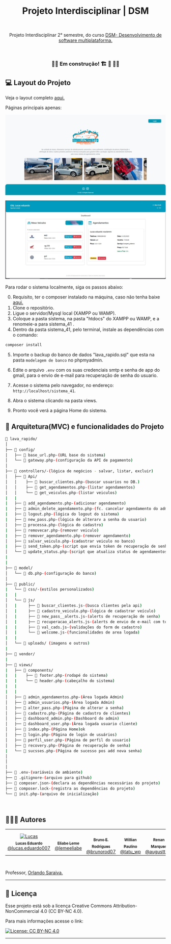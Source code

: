 
<h1 align="center"> Projeto Interdisciplinar | DSM</h1>
<p align="center">

  ![]()
  
</p>

<p align="center">
Projeto Interdisciplinar 2° semestre, do curso <a href="https://fatecararas.cps.sp.gov.br/tecnologia-em-desenvolvimento-de-softwares-multiplataforma/">DSM- Desenvolvimento de software multiplataforma.</a>

<p align="center">
  <!-- <img alt="License" src="https://img.shields.io/static/v1?label=license&message=MIT&color=49AA26&labelColor=000000"> -->
</p>
<br>

<!-- Licença Creative Commons 4.0 não comercial, para mais informações acesse o link:

[![License: CC BY-NC 4.0](https://img.shields.io/badge/License-CC_BY--NC_4.0-lightgrey.svg)](https://creativecommons.org/licenses/by-nc/4.0/) -->

<!-- <h3 align="center">✅ Concluído ✅</h3> -->
<h3 align="center">🚧🚧 Em construção! 🏗 👷 🧱🚧</h3>



<!-- ## 🚀 Tecnologias


Esse projeto foi desenvolvido com as seguintes tecnologias:

<p align="center">
  <!-- <img src="https://img.shields.io/badge/JavaScript-323330?style=for-the-badge&logo=javascript&logoColor=F7DF1E">
  <img src="https://img.shields.io/badge/JavaScript-F7DF1E?style=for-the-badge&logo=javascript&logoColor=black"/>
  <img src="https://img.shields.io/badge/Bootstrap-563D7C?style=for-the-badge&logo=bootstrap&logoColor=white"/>
  <img src="https://img.shields.io/badge/HTML5-E34F26?style=for-the-badge&logo=html5&logoColor=white"/>
  <img src="https://img.shields.io/badge/CSS3-1572B6?style=for-the-badge&logo=css3&logoColor=white"/>

</p> -->

 ## 💻 Layout do Projeto

<!-- ![](/img/gif_apresentação.gif) -->

Veja o layout completo  [aqui.](https://www.figma.com/design/PpyOYg0jN5SyXKjDlWTspq/Fatec-Projeto-Integrador-2%C2%BA-S?node-id=0-1&p=f)

<p> Páginas principais apenas:</p>


![](/img/index.png)

![](/img/dashboard_user.JPG)


 <!-- ## 🛠 Metodologia ágil

Para o gerenciamento, do projeto, foi utilizado o [Trello](https://trello.com/invite/b/670a36ac9fdfb633bd12bc42/ATTIc0bd37a0dad55feb71e78e437d7367886CFD379C/fatec-pi-documentacao-casa-sonia-fashion), solicite acesso para vizualizar ao quadro no link anterior;  O Trello é uma ferramenta para melhor controle e divisão de tarefas entre os autores, ficando da seguinte forma igual da imagem abaixo:

![](img/trello.png) -->
<!--
## 🧩 Api 
Foi construída uma API para o projeto em NodeJs, acesse [aqui](https://github.com/Lucas-Ed/Backend_grupo02_pi), o repositório da Api, para mais informações. -->
<!-- ## 🤝🏼 Acessibilidade

![](/img/acessibilidade.mp4) -->

<!-- Apresentação do projeto interdiciplinar,
Confira [aqui.](https://lucas-ed.github.io/grupo-02_pi/#1)

Acesse a documentação do projeto [aqui.](https://github.com/Lucas-Ed/grupo-02_pi/blob/main/Documentação/PI%20-%20Documentação.pdf)

## 📲 Deploy

Acesse o site do Pi [aqui.]()

# 👓 Live

<p>Assista a Live de Apresentação do projeto !</p>
<p>No video abaixo, veja a apresentação do grupo 02.</p>

[![Watch the video](./img/capa_video.PNG)](https://www.youtube.com/watch?v=jeLNnmUUFrM) -->

Para rodar o sistema localmente, siga os passos abaixo:

0. Requisito, ter o composer instalado na máquina, caso não tenha baixe [aqui.](https://getcomposer.org/download/)
1. Clone o repositório.
2. Ligue o servidor/Mysql local (XAMPP ou WAMP).
3. Coloque a pasta sistema, na pasta "htdocs" do XAMPP ou WAMP, e a renomeie-a para sistema_41 .
4. Dentro da pasta sistema_41, pelo terminal, instale as dependências com o comando:

```bash
composer install
```

5. Importe o backup do banco de dados "lava_rapido.sql" que esta na pasta `modelagem de banco` no phpmyadmin.
6. Edite o arquivo `.env` com os suas credenciais smtp e senha de app do gmail, para o envio de e-mail para recuperação de senha do usuario.


7. Acesse o sistema pelo navegador, no endereço: `http://localhost/sistema_41`.
8. Abra o sistema clicando na pasta views.
9. Pronto você verá a página Home do sistema.

## 📂 Arquitetura(MVC) e funcionalidades do Projeto

```bash
📂 lava_rapido/
│
├── 📂 config/
│   ├── 📄 base_url.php-(URL base do sistema)  
│   └── 📄 gateway.php-(configuração da API de pagamento)
│
├── 📂 controllers/-(lógica de negócios - salvar, listar, excluir)
│   ├── 📂 Api/
│   │    ├── 📄 buscar_clientes.php-(buscar usuarios no DB.)
│   │    ├── 📄 get_agendamentos.php-(listar agendamentos)
│   │    └── 📄 get_veiculos.php-(listar veiculos)
|   |
|   ├── 📄 add_agendamento.php-(adicionar agendamento)
|   ├── 📄 admin_delete_agendamento.php-(fc. cancelar agendamento do admin)
|   ├── 📄 logout.php-(lógica do logout do sistema)
|   ├── 📄 new_pass.php-(lógica de alterarv a senha do usuario)
│   ├── 📄 processa.php-(lógica do cadastro)
|   ├── 📄 removecar.php-(remover veiculo)
|   ├── 📄 remover_agendamento.php-(remover agendamento)
│   ├── 📄 salvar_veiculo.php-(cadastrar veiculo no banco)
|   ├── 📄 send_token.php-(script que envia token de recuperação de senha do usuario)
│   └── 📄 update_status.php-(script que atualiza status de agendamentos)
|
|
├── 📂 model/
│   └── 📄 db.php-(configuração do banco)
│
├── 📂 public/
|   └── 📂 css/-(estilos personalizados)
|   |
│   └── 📂 js/
│   |     ├── 📄 buscar_clientes.js-(busca clientes pela api)
│   |     ├── 📄 cadastro_veiculo.php-(lógica de cadastrar veículo)
│   |     ├── 📄 new_pass__alerts.js-(alerts de recuperação de senha)
│   |     ├── 📄 recuperacao_alerts.js-(alerts de envio de e-mail com token)
|   |     ├── 📄 val_cads.js-(validações do form de cadastro)
│   |     └── 📄 welcome.js-(funcionalidades de area logada)
|   |
│   └── 📂 uploads/ (imagens e outros)
|
├── 📂 vendor/
|
├── 📂 views/
|   ├── 📂 components/
|   |    ├── 📄 footer.php-(rodapé do sistema)
|   |    └── 📄 header.php-(cabeçalho do sistema)
|   |
|   |
│   ├── 📄 admin_agendamentos.php-(Àrea logada Admin)
│   ├── 📄 admin_usuarios.php-(Àrea logada Admin)
│   ├── 📄 alter_pass.php-(Página de alterar a senha)
│   ├── 📄 cadastro.php-(Página de cadastro de clientes)
│   ├── 📄 dashboard_admin.php-(Dashboard do admin)
│   ├── 📄 dashboard_user.php-(Àrea logada usuario cliente)
│   ├── 📄 index.php-(Página Home)ok
│   ├── 📄 login.php-(Página de login de usuários)
│   ├── 📄 perfil_user.php-(Página de perfil do usuario)
│   ├── 📄 recovery.php-(Página de recuperação de senha)
|   └── 📄 sucsses.php-(Página de sucesso pos add nova senha)
│    
│
│
├── 📄 .env-(variáveis de ambiente)
├── 📄 .gitignore-(arquivo para github)
├── 📄 composer.json-(declara as dependências necessárias do projeto)
├── 📄 composer.lock-(registra as dependências do projeto)
└── 📄 init.php-(arquivo de inicialização)

```

<br>

## 👨🏼‍🎓 Autores
<table>
  <tr>
    <td align="center">
      <a href="https://github.com/Lucas-Ed">
        <img src="https://avatars.githubusercontent.com/u/30055762?v=4" width="100px;" alt="Lucas"/>
        <br />
        <sub>
          <b>Lucas Eduardo</b>
        </sub>
       </a>
       <br />
       <a href="https://www.instagram.com/lucas.eduardo007/" title="Instagram">@lucas.eduardo007</a> 
       <br />
    </td> 
    <td align="center">
      <a href="https://github.com/eliabe36i">
        <img src="https://avatars.githubusercontent.com/u/80930943?v=4" width="100px;" alt=""/>
        <br />
        <sub>
          <b> Eliabe Leme</b>
        </sub>
       </a>
       <br />
       <a href="https://www.instagram.com/lemeeliabe" title="Instagram">@lemeeliabe</a>
       <br />
    </td>
     <td align="center">
      <a href="https://github.com/brunorod07">
        <img src="https://avatars.githubusercontent.com/u/183766962?v=4" width="100px;" alt=""/>
        <br />
        <sub>
          <b>Bruno E. Rodrigues</b>
        </sub>
       </a>
       <br />
       <a href="https://www.instagram.com/brunorod07" title="instagram">@brunorod07</a>
       <br />
    </td>
     <td align="center">
      <a href="https://github.com/Paulino-Willian">
        <img src="https://avatars.githubusercontent.com/u/179543395?v=4" width="100px;" alt=""/>
        <br />
        <sub>
          <b>Willian Paulino</b>
        </sub>
       </a>
       <br />
       <a href="https://www.instagram.com/tatu_wp" title="instagram">@tatu_wp</a>
       <br />
    </td>
    <td align="center">
      <a href="https://github.com/Marques894">
        <img src="https://avatars.githubusercontent.com/u/136036690?v=4" width="100px;" alt=""/>
        <br />
        <sub>
          <b>Renan Marques</b>
        </sub>
       </a>
       <br />
       <a href="https://www.instagram.com/augustti_m?utm_source=ig_web_button_share_sheet&igsh=ZDNlZDc0MzIxNw==" title="instagram">@augustti_m</a>
       <br />
    </td>
  </table>
  <br>

Professor, <a href="https://github.com/orlandosaraivajr">Orlando Saraiva.</a>


  ---
## :memo: Licença

Esse projeto está sob a licença Creative Commons Attribution-NonCommercial 4.0 (CC BY-NC 4.0).

Para mais informações acesse o link:

[![License: CC BY-NC 4.0](https://img.shields.io/badge/License-CC_BY--NC_4.0-lightgrey.svg)](https://creativecommons.org/licenses/by-nc/4.0/)


<!---- Regras p\ canceamento de agendamentos ------>

<!--- Regras atualizadas para permitir cancelamento:
O usuário pode cancelar o agendamento se TODAS as seguintes condições forem verdadeiras:

Falta mais de 1 hora para o horário agendado.

O status (executado) na tabela status_ag é qualquer um dos seguintes:

Pendente

Confirmado

Concluída

O usuário não pode cancelar se:

Está dentro do intervalo de 1 hora antes do horário agendado, ou já passou do horário agendado.

Ou o status é:

Fila de espera

Em andamento----->
---


